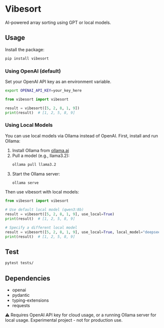 # Vibesort

AI-powered array sorting using GPT or local models.

## Usage

Install the package:
```bash
pip install vibesort
```

### Using OpenAI (default)

Set your OpenAI API key as an environment variable.
```bash
export OPENAI_API_KEY=your_key_here
```

```python
from vibesort import vibesort

result = vibesort([5, 2, 8, 1, 9])
print(result)  # [1, 2, 5, 8, 9]
```

### Using Local Models

You can use local models via Ollama instead of OpenAI. First, install and run Ollama:

1. Install Ollama from [ollama.ai](https://ollama.ai)
2. Pull a model (e.g., llama3.2):
   ```bash
   ollama pull llama3.2
   ```
3. Start the Ollama server:
   ```bash
   ollama serve
   ```

Then use vibesort with local models:

```python
from vibesort import vibesort

# Use default local model (qwen3:8b)
result = vibesort([5, 2, 8, 1, 9], use_local=True)
print(result)  # [1, 2, 5, 8, 9]

# Specify a different local model
result = vibesort([5, 2, 8, 1, 9], use_local=True, local_model="deepseek-coder:6.7b")
print(result)  # [1, 2, 5, 8, 9]
```

## Test

```bash
pytest tests/
```

## Dependencies

- openai
- pydantic  
- typing-extensions
- requests

⚠️ Requires OpenAI API key for cloud usage, or a running Ollama server for local usage. Experimental project - not for production use.
